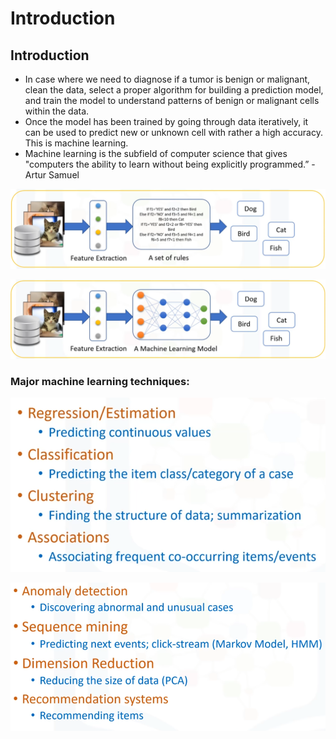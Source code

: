 # Introduction

## Introduction

* In case where we need to diagnose if a tumor is benign or malignant, clean the data, select a proper algorithm for building a prediction model, and train the model to understand patterns of benign or malignant cells within the data.
* Once the model has been trained by going through data iteratively, it can be used to predict new or unknown cell with rather a high accuracy. This is machine learning.
* Machine learning is the subfield of computer science that gives "computers the ability to learn without being explicitly programmed.” -Artur Samuel

![How traditional learning works](../.gitbook/assets/image%20%2814%29.png)

![How machine learning works](../.gitbook/assets/image%20%2820%29.png)



### Major machine learning techniques:

![](../.gitbook/assets/image%20%287%29.png)

![](../.gitbook/assets/image%20%2812%29.png)

